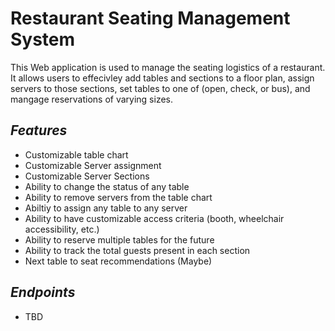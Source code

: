 # Restaurant Seating Management System

This Web application is used to manage the seating logistics of a restaurant. It allows users to effecivley add tables and sections to a floor plan, assign servers to those sections, set tables to one of (open, check, or bus), and mangage reservations of varying sizes. 

 ## *Features*

* Customizable table chart
* Customizable Server assignment
* Customizable Server Sections
* Ability to change the status of any table 
* Ability to remove servers from the table chart
* Abiltiy to assign any table to any server
* Ability to have customizable access criteria (booth, wheelchair accessibility, etc.)
* Ability to reserve multiple tables for the future
* Ability to track the total guests present in each section
* Next table to seat recommendations (Maybe)

## *Endpoints*

* TBD

